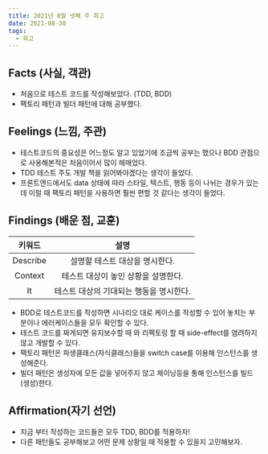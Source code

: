 ```yaml
---
title: 2021년 8월 넷째 주 회고
date: 2021-08-30
tags:
  - 회고
---
```


<!--truncate-->

## Facts (사실, 객관)

- 처음으로 테스트 코드를 작성해보았다. (TDD, BDD)
- 팩토리 패턴과 빌더 패턴에 대해 공부했다.

## Feelings (느낌, 주관)

- 테스트코드의 중요성은 어느정도 알고 있었기에 조금씩 공부는 했으나 BDD 관점으로 사용해본적은 처음이어서 많이 헤매었다.
- TDD 테스트 주도 개발 책을 읽어봐야겠다는 생각이 들었다.
- 프론트엔드에서도 data 상태에 따라 스타일, 텍스트, 행동 등이 나뉘는 경우가 있는데 이럴 때 팩토리 패턴을 사용하면 훨씬 편할 것 같다는 생각이 들었다.

## Findings (배운 점, 교훈)

|  키워드  |                  설명                   |
| :------: | :-------------------------------------: |
| Describe |     설명할 테스트 대상을 명시한다.      |
| Context  |   테스트 대상이 놓인 상황을 설명한다.   |
|    It    | 테스트 대상의 기대되는 행동을 명시한다. |

- BDD로 테스트코드를 작성하면 시나리오 대로 케이스를 작성할 수 있어 놓치는 부분이나 에러케이스들을 모두 확인할 수 있다.
- 테스트 코드를 짜게되면 유지보수할 때 와 리펙토링 할 때 side-effect를 염려하지 않고 개발할 수 있다.
- 팩토리 패턴은 파생클래스(자식클래스)들을 switch case를 이용해 인스턴스를 생성해준다.
- 빌더 패턴은 생성자에 모든 값을 넣어주지 않고 체이닝등을 통해 인스턴스를 빌드(생성)한다.

## Affirmation(자기 선언)

- 지금 부터 작성하는 코드들은 모두 TDD, BDD를 적용하자!
- 다른 패턴들도 공부해보고 어떤 문제 상황일 때 적용할 수 있을지 고민해보자.
